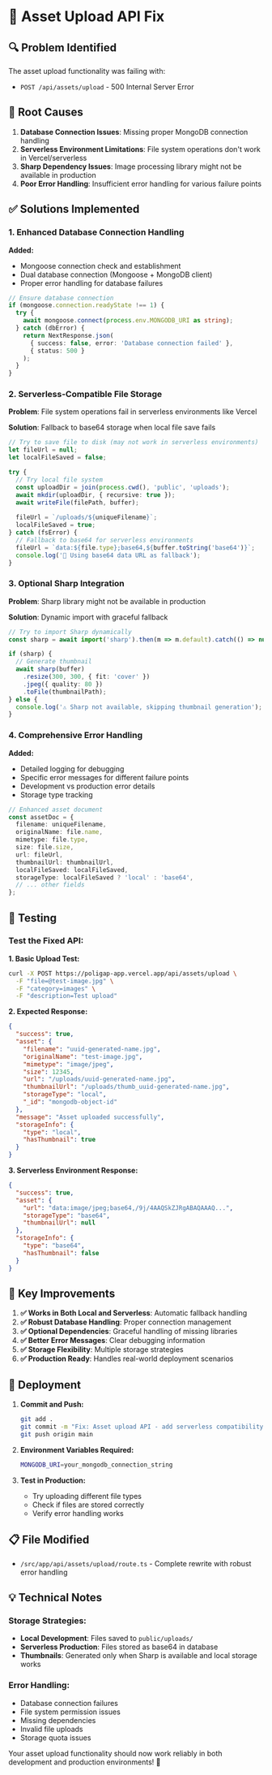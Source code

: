 # 📁 Asset Upload API Fix

## 🔍 **Problem Identified**

The asset upload functionality was failing with:
- `POST /api/assets/upload` - 500 Internal Server Error

## 🎯 **Root Causes**

1. **Database Connection Issues**: Missing proper MongoDB connection handling
2. **Serverless Environment Limitations**: File system operations don't work in Vercel/serverless
3. **Sharp Dependency Issues**: Image processing library might not be available in production
4. **Poor Error Handling**: Insufficient error handling for various failure points

## ✅ **Solutions Implemented**

### **1. Enhanced Database Connection Handling**

**Added:**
- Mongoose connection check and establishment
- Dual database connection (Mongoose + MongoDB client)
- Proper error handling for database failures

```typescript
// Ensure database connection
if (mongoose.connection.readyState !== 1) {
  try {
    await mongoose.connect(process.env.MONGODB_URI as string);
  } catch (dbError) {
    return NextResponse.json(
      { success: false, error: 'Database connection failed' },
      { status: 500 }
    );
  }
}
```

### **2. Serverless-Compatible File Storage**

**Problem**: File system operations fail in serverless environments like Vercel

**Solution**: Fallback to base64 storage when local file save fails

```typescript
// Try to save file to disk (may not work in serverless environments)
let fileUrl = null;
let localFileSaved = false;

try {
  // Try local file system
  const uploadDir = join(process.cwd(), 'public', 'uploads');
  await mkdir(uploadDir, { recursive: true });
  await writeFile(filePath, buffer);
  
  fileUrl = `/uploads/${uniqueFilename}`;
  localFileSaved = true;
} catch (fsError) {
  // Fallback to base64 for serverless environments
  fileUrl = `data:${file.type};base64,${buffer.toString('base64')}`;
  console.log('📝 Using base64 data URL as fallback');
}
```

### **3. Optional Sharp Integration**

**Problem**: Sharp library might not be available in production

**Solution**: Dynamic import with graceful fallback

```typescript
// Try to import Sharp dynamically
const sharp = await import('sharp').then(m => m.default).catch(() => null);

if (sharp) {
  // Generate thumbnail
  await sharp(buffer)
    .resize(300, 300, { fit: 'cover' })
    .jpeg({ quality: 80 })
    .toFile(thumbnailPath);
} else {
  console.log('⚠️ Sharp not available, skipping thumbnail generation');
}
```

### **4. Comprehensive Error Handling**

**Added:**
- Detailed logging for debugging
- Specific error messages for different failure points
- Development vs production error details
- Storage type tracking

```typescript
// Enhanced asset document
const assetDoc = {
  filename: uniqueFilename,
  originalName: file.name,
  mimetype: file.type,
  size: file.size,
  url: fileUrl,
  thumbnailUrl: thumbnailUrl,
  localFileSaved: localFileSaved,
  storageType: localFileSaved ? 'local' : 'base64',
  // ... other fields
};
```

## 🧪 **Testing**

### **Test the Fixed API:**

**1. Basic Upload Test:**
```bash
curl -X POST https://poligap-app.vercel.app/api/assets/upload \
  -F "file=@test-image.jpg" \
  -F "category=images" \
  -F "description=Test upload"
```

**2. Expected Response:**
```json
{
  "success": true,
  "asset": {
    "filename": "uuid-generated-name.jpg",
    "originalName": "test-image.jpg",
    "mimetype": "image/jpeg",
    "size": 12345,
    "url": "/uploads/uuid-generated-name.jpg",
    "thumbnailUrl": "/uploads/thumb_uuid-generated-name.jpg",
    "storageType": "local",
    "_id": "mongodb-object-id"
  },
  "message": "Asset uploaded successfully",
  "storageInfo": {
    "type": "local",
    "hasThumbnail": true
  }
}
```

**3. Serverless Environment Response:**
```json
{
  "success": true,
  "asset": {
    "url": "data:image/jpeg;base64,/9j/4AAQSkZJRgABAQAAAQ...",
    "storageType": "base64",
    "thumbnailUrl": null
  },
  "storageInfo": {
    "type": "base64",
    "hasThumbnail": false
  }
}
```

## 🎯 **Key Improvements**

1. **✅ Works in Both Local and Serverless**: Automatic fallback handling
2. **✅ Robust Database Handling**: Proper connection management
3. **✅ Optional Dependencies**: Graceful handling of missing libraries
4. **✅ Better Error Messages**: Clear debugging information
5. **✅ Storage Flexibility**: Multiple storage strategies
6. **✅ Production Ready**: Handles real-world deployment scenarios

## 🚀 **Deployment**

1. **Commit and Push:**
   ```bash
   git add .
   git commit -m "Fix: Asset upload API - add serverless compatibility and error handling"
   git push origin main
   ```

2. **Environment Variables Required:**
   ```bash
   MONGODB_URI=your_mongodb_connection_string
   ```

3. **Test in Production:**
   - Try uploading different file types
   - Check if files are stored correctly
   - Verify error handling works

## 📋 **File Modified**

- `/src/app/api/assets/upload/route.ts` - Complete rewrite with robust error handling

## 💡 **Technical Notes**

### **Storage Strategies:**
- **Local Development**: Files saved to `public/uploads/`
- **Serverless Production**: Files stored as base64 in database
- **Thumbnails**: Generated only when Sharp is available and local storage works

### **Error Handling:**
- Database connection failures
- File system permission issues
- Missing dependencies
- Invalid file uploads
- Storage quota issues

Your asset upload functionality should now work reliably in both development and production environments! 🎯
